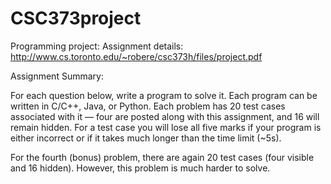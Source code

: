 CSC373project
=============

Programming project:
Assignment details:
http://www.cs.toronto.edu/~robere/csc373h/files/project.pdf

Assignment Summary:

For each question below, write a program to solve it. Each program can be written in C/C++, Java, or Python.
Each problem has 20 test cases associated with it — four are posted along with this assignment, and 16 will remain
hidden. For a test case you will lose all five marks if your program is either incorrect or if it takes much longer than the time limit (~5s).

For the fourth (bonus) problem, there are again 20 test cases (four visible and 16 hidden). However, this problem
is much harder to solve.
